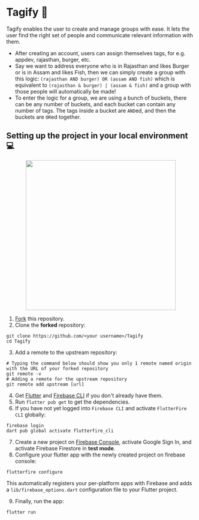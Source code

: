 # Tagify 💬

Tagify enables the user to create and manage groups with ease. It lets the user find the right set of people and communicate relevant information with them.
- After creating an account, users can assign themselves tags, for e.g. appdev, rajasthan, burger, etc.
- Say we want to address everyone who is in Rajasthan and likes Burger or is in Assam and likes Fish, then we can simply create a group with this logic: `(rajasthan AND burger) OR (assam AND fish)` which is equivalent to `(rajasthan & burger) | (assam & fish)` and a group with those people will automatically be made!
- To enter the logic for a group, we are using a bunch of buckets, there can be any number of buckets, and each bucket can contain any number of tags. The tags inside a bucket are `AND`ed, and then the buckets are `OR`ed together.

## Setting up the project in your local environment💻

<p align="center">
    <img src="https://user-images.githubusercontent.com/74055102/141175363-4c00515a-2658-475e-b510-394110d43ec5.png" height=400/>
</p>

1. [Fork](https://github.com/sidling1/Tagify/fork) this repository.
2. Clone the **forked** repository:
```
git clone https://github.com/<your username>/Tagify
cd Tagify
```
3. Add a remote to the upstream repository:
```
# Typing the command below should show you only 1 remote named origin with the URL of your forked repository
git remote -v
# Adding a remote for the upstream repository
git remote add upstream [url]
```
4. Get [Flutter](https://docs.flutter.dev/get-started/install) and [Firebase CLI](https://firebase.google.com/docs/cli?authuser=0&hl=en#install_the_firebase_cli) if you don't already have them.
5. Run `flutter pub get` to get the dependencies.
6. If you have not yet logged into `Firebase CLI` and activate `FlutterFire CLI` globally:
```
firebase login
dart pub global activate flutterfire_cli
```
7. Create a new project on [Firebase Console](https://console.firebase.google.com/), activate Google Sign In, and activate Firebase Firestore in **test mode**.
8. Configure your flutter app with the newly created project on firebase console:
```
flutterfire configure
```

This automatically registers your per-platform apps with Firebase and adds a `lib/firebase_options.dart` configuration file to your Flutter project.

9. Finally, run the app:
```
flutter run
```